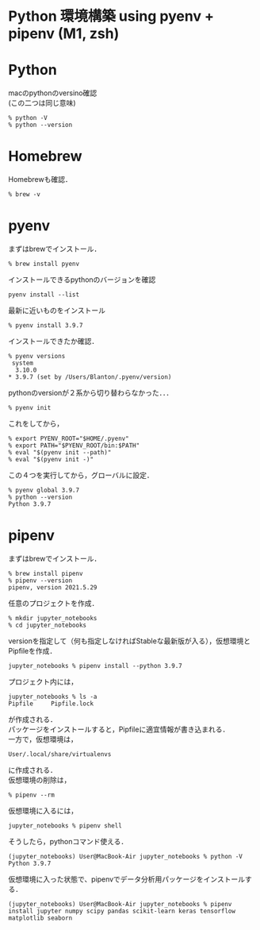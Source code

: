 # Python 環境構築 using pyenv + pipenv (M1, zsh)

# Python
macのpythonのversino確認  
(この二つは同じ意味)
```
% python -V
% python --version
```
# Homebrew
Homebrewも確認．
```
% brew -v
```

# pyenv
まずはbrewでインストール．
```
% brew install pyenv 
```
インストールできるpythonのバージョンを確認
```
pyenv install --list
```
最新に近いものをインストール
```
% pyenv install 3.9.7
```
インストールできたか確認．
```
% pyenv versions 
 system
  3.10.0
* 3.9.7 (set by /Users/Blanton/.pyenv/version)
```

pythonのversionが２系から切り替わらなかった．．．
```
% pyenv init
```
これをしてから，
```
% export PYENV_ROOT="$HOME/.pyenv"
% export PATH="$PYENV_ROOT/bin:$PATH"
% eval "$(pyenv init --path)"
% eval "$(pyenv init -)"
```
この４つを実行してから，グローバルに設定．
```
% pyenv global 3.9.7 
% python --version
Python 3.9.7
```

# pipenv
まずはbrewでインストール．
```
% brew install pipenv 
% pipenv --version 
pipenv, version 2021.5.29
```

任意のプロジェクトを作成． 
```
% mkdir jupyter_notebooks
% cd jupyter_notebooks
```
versionを指定して（何も指定しなければStableな最新版が入る），仮想環境とPipfileを作成．
```
jupyter_notebooks % pipenv install --python 3.9.7
```
プロジェクト内には，
```
jupyter_notebooks % ls -a
Pipfile		Pipfile.lock
```
が作成される．  
パッケージをインストールすると，Pipfileに適宜情報が書き込まれる．  
一方で，仮想環境は，
```
User/.local/share/virtualenvs
```
に作成される．  
仮想環境の削除は，
```
% pipenv --rm
```
  
仮想環境に入るには，
```
jupyter_notebooks % pipenv shell
```
そうしたら，pythonコマンド使える．
```
(jupyter_notebooks) User@MacBook-Air jupyter_notebooks % python -V
Python 3.9.7
```

仮想環境に入った状態で、pipenvでデータ分析用パッケージをインストールする．
```
(jupyter_notebooks) User@MacBook-Air jupyter_notebooks % pipenv install jupyter numpy scipy pandas scikit-learn keras tensorflow matplotlib seaborn
```